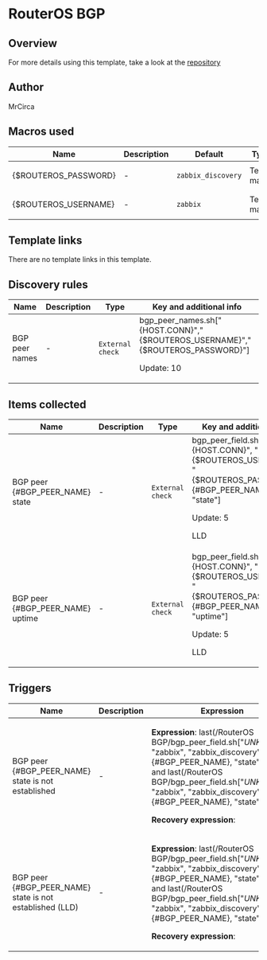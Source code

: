 # RouterOS BGP

## Overview

For more details using this template, take a look at the [repository](https://github.com/MrCirca/zabbix-routeros-bgp)


 



## Author

MrCirca

## Macros used

|Name|Description|Default|Type|
|----|-----------|-------|----|
|{$ROUTEROS_PASSWORD}|<p>-</p>|`zabbix_discovery`|Text macro|
|{$ROUTEROS_USERNAME}|<p>-</p>|`zabbix`|Text macro|
## Template links

There are no template links in this template.

## Discovery rules

|Name|Description|Type|Key and additional info|
|----|-----------|----|----|
|BGP peer names|<p>-</p>|`External check`|bgp_peer_names.sh["{HOST.CONN}","{$ROUTEROS_USERNAME}","{$ROUTEROS_PASSWORD}"]<p>Update: 10</p>|
## Items collected

|Name|Description|Type|Key and additional info|
|----|-----------|----|----|
|BGP peer {#BGP_PEER_NAME} state|<p>-</p>|`External check`|bgp_peer_field.sh["{HOST.CONN}", "{$ROUTEROS_USERNAME}", "{$ROUTEROS_PASSWORD}", {#BGP_PEER_NAME}, "state"]<p>Update: 5</p><p>LLD</p>|
|BGP peer {#BGP_PEER_NAME} uptime|<p>-</p>|`External check`|bgp_peer_field.sh["{HOST.CONN}", "{$ROUTEROS_USERNAME}", "{$ROUTEROS_PASSWORD}", {#BGP_PEER_NAME}, "uptime"]<p>Update: 5</p><p>LLD</p>|
## Triggers

|Name|Description|Expression|Priority|
|----|-----------|----------|--------|
|BGP peer {#BGP_PEER_NAME} state is not established|<p>-</p>|<p>**Expression**: last(/RouterOS BGP/bgp_peer_field.sh["*UNKNOWN*", "zabbix", "zabbix_discovery", {#BGP_PEER_NAME}, "state"],#5)<4 and last(/RouterOS BGP/bgp_peer_field.sh["*UNKNOWN*", "zabbix", "zabbix_discovery", {#BGP_PEER_NAME}, "state"],#5)>0</p><p>**Recovery expression**: </p>|warning|
|BGP peer {#BGP_PEER_NAME} state is not established (LLD)|<p>-</p>|<p>**Expression**: last(/RouterOS BGP/bgp_peer_field.sh["*UNKNOWN*", "zabbix", "zabbix_discovery", {#BGP_PEER_NAME}, "state"],#5)<4 and last(/RouterOS BGP/bgp_peer_field.sh["*UNKNOWN*", "zabbix", "zabbix_discovery", {#BGP_PEER_NAME}, "state"],#5)>0</p><p>**Recovery expression**: </p>|warning|
